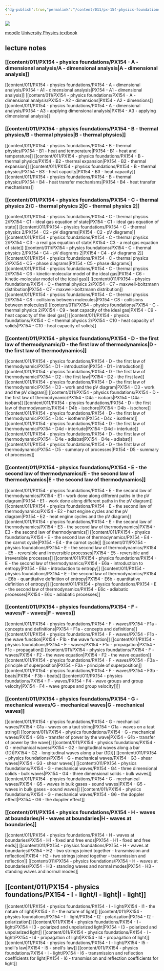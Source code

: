 ```yaml
---
{"dg-publish":true,"permalink":"/content/011/px-154-physics-foundations/px-154-0-physics-foundations/","noteIcon":"1","created":"2024-11-25T10:50:32.000+00:00","updated":"2024-11-27T22:49:03.381+00:00"}
---
```


<img src = "https://i.pinimg.com/originals/a7/68/76/a76876b05cc5767ce6ce5c59abceb7e4.gif" class = "banner">

[moodle](https://moodle.warwick.ac.uk/course/view.php?id=61266)
[University Physics textbook](https://plus.pearson.com/courses/warwick71800/products/154533/pages/0?locale=)

## lecture notes
### [[content/011/PX154 - physics foundations/PX154 - A - dimensional analysis/A - dimensional analysis\|A - dimensional analysis]]
[[content/011/PX154 - physics foundations/PX154 - A - dimensional analysis/PX154 - A1 - dimensional analysis\|PX154 - A1 - dimensional analysis]]
[[content/011/PX154 - physics foundations/PX154 - A - dimensional analysis/PX154 - A2 - dimensions\|PX154 - A2 - dimensions]]
[[content/011/PX154 - physics foundations/PX154 - A - dimensional analysis/PX154 - A3 - applying dimensional analysis\|PX154 - A3 - applying dimensional analysis]]
### [[content/011/PX154 - physics foundations/PX154 - B - thermal physics/B - thermal physics\|B - thermal physics]]
[[content/011/PX154 - physics foundations/PX154 - B - thermal physics/PX154 - B1 - heat and temperature\|PX154 - B1 - heat and temperature]]
[[content/011/PX154 - physics foundations/PX154 - B - thermal physics/PX154 - B2 - thermal expansion\|PX154 - B2 - thermal expansion]]
[[content/011/PX154 - physics foundations/PX154 - B - thermal physics/PX154 - B3 - heat capacity\|PX154 - B3 - heat capacity]]
[[content/011/PX154 - physics foundations/PX154 - B - thermal physics/PX154 - B4 - heat transfer mechanisms\|PX154 - B4 - heat transfer mechanisms]]
### [[content/011/PX154 - physics foundations/PX154 - C - thermal physics 2/C - thermal physics 2\|C - thermal physics 2]]
[[content/011/PX154 - physics foundations/PX154 - C - thermal physics 2/PX154 - C1 - ideal gas equation of state\|PX154 - C1 - ideal gas equation of state]]
[[content/011/PX154 - physics foundations/PX154 - C - thermal physics 2/PX154 - C2 - pV diagrams\|PX154 - C2 - pV diagrams]]
[[content/011/PX154 - physics foundations/PX154 - C - thermal physics 2/PX154 - C3 - a real gas equation of state\|PX154 - C3 - a real gas equation of state]]
[[content/011/PX154 - physics foundations/PX154 - C - thermal physics 2/PX154 - C4 - pV diagrams 2\|PX154 - C4 - pV diagrams 2]]
[[content/011/PX154 - physics foundations/PX154 - C - thermal physics 2/PX154 - C5 - phase diagrams\|PX154 - C5 - phase diagrams]]
[[content/011/PX154 - physics foundations/PX154 - C - thermal physics 2/PX154 - C6 - kinetic-molecular model of the ideal gas\|PX154 - C6 - kinetic-molecular model of the ideal gas]]
[[content/011/PX154 - physics foundations/PX154 - C - thermal physics 2/PX154 - C7 - maxwell-boltzmann distribution\|PX154 - C7 - maxwell-boltzmann distribution]]
[[content/011/PX154 - physics foundations/PX154 - C - thermal physics 2/PX154 - C8 - collisions between molecules\|PX154 - C8 - collisions between molecules]]
[[content/011/PX154 - physics foundations/PX154 - C - thermal physics 2/PX154 - C9 - heat capacity of the ideal gas\|PX154 - C9 - heat capacity of the ideal gas]]
[[content/011/PX154 - physics foundations/PX154 - C - thermal physics 2/PX154 - C10 - heat capacity of solids\|PX154 - C10 - heat capacity of solids]]
### [[content/011/PX154 - physics foundations/PX154 - D - the first law of thermodynamic/D - the first law of thermodynamics\|D - the first law of thermodynamics]]
[[content/011/PX154 - physics foundations/PX154 - D - the first law of thermodynamic/PX154 - D1 - introduction\|PX154 - D1 - introduction]]
[[content/011/PX154 - physics foundations/PX154 - D - the first law of thermodynamic/PX154 - D2 - the first law\|PX154 - D2 - the first law]]
[[content/011/PX154 - physics foundations/PX154 - D - the first law of thermodynamic/PX154 - D3 - work and the pV diagram\|PX154 - D3 - work and the pV diagram]]
[[content/011/PX154 - physics foundations/PX154 - D - the first law of thermodynamic/PX154 - D4a - isobars\|PX154 - D4a - isobars]]
[[content/011/PX154 - physics foundations/PX154 - D - the first law of thermodynamic/PX154 - D4b - isochore\|PX154 - D4b - isochore]]
[[content/011/PX154 - physics foundations/PX154 - D - the first law of thermodynamic/PX154 - D4c - isotherm\|PX154 - D4c - isotherm]]
[[content/011/PX154 - physics foundations/PX154 - D - the first law of thermodynamic/PX154 - D4d - interlude\|PX154 - D4d - interlude]]
[[content/011/PX154 - physics foundations/PX154 - D - the first law of thermodynamic/PX154 - D4e - adiabat\|PX154 - D4e - adiabat]]
[[content/011/PX154 - physics foundations/PX154 - D - the first law of thermodynamic/PX154 - D5 - summary of processes\|PX154 - D5 - summary of processes]]
### [[content/011/PX154 - physics foundations/PX154 - E - the second law of thermodynamics/E - the second law of thermodynamics\|E - the second law of thermodynamics]]
[[content/011/PX154 - physics foundations/PX154 - E - the second law of thermodynamics/PX154 - E1 - work done along different paths in the pV diagram\|PX154 - E1 - work done along different paths in the pV diagram]]
[[content/011/PX154 - physics foundations/PX154 - E - the second law of thermodynamics/PX154 - E2 - heat engine cycles and the pV diagram\|PX154 - E2 - heat engine cycles and the pV diagram]]
[[content/011/PX154 - physics foundations/PX154 - E - the second law of thermodynamics/PX154 - E3 - the second law of thermodynamics\|PX154 - E3 - the second law of thermodynamics]]
[[content/011/PX154 - physics foundations/PX154 - E - the second law of thermodynamics/PX154 - E4 - the carnot cycle\|PX154 - E4 - the carnot cycle]]
[[content/011/PX154 - physics foundations/PX154 - E - the second law of thermodynamics/PX154 - E5 - reversible and irreversible processes\|PX154 - E5 - reversible and irreversible processes]]
[[content/011/PX154 - physics foundations/PX154 - E - the second law of thermodynamics/PX154 - E6a - introduction to entropy\|PX154 - E6a - introduction to entropy]]
[[content/011/PX154 - physics foundations/PX154 - E - the second law of thermodynamics/PX154 - E6b - quantitative definition of entropy\|PX154 - E6b - quantitative definition of entropy]]
[[content/011/PX154 - physics foundations/PX154 - E - the second law of thermodynamics/PX154 - E6c - adiabatic processes\|PX154 - E6c - adiabatic processes]]
### [[content/011/PX154 - physics foundations/PX154 - F - waves/F - waves\|F - waves]]
[[content/011/PX154 - physics foundations/PX154 - F - waves/PX154 - F1a - concepts and definitions\|PX154 - F1a - concepts and definitions]]
[[content/011/PX154 - physics foundations/PX154 - F - waves/PX154 - F1b - the wave function\|PX154 - F1b - the wave function]]
[[content/011/PX154 - physics foundations/PX154 - F - waves/PX154 - F1c - propagation\|PX154 - F1c - propagation]]
[[content/011/PX154 - physics foundations/PX154 - F - waves/PX154 - F2 - the wave equation\|PX154 - F2 - the wave equation]]
[[content/011/PX154 - physics foundations/PX154 - F - waves/PX154 - F3a - principle of superposition\|PX154 - F3a - principle of superposition]]
[[content/011/PX154 - physics foundations/PX154 - F - waves/PX154 - F3b - beats\|PX154 - F3b - beats]]
[[content/011/PX154 - physics foundations/PX154 - F - waves/PX154 - F4 - wave groups and group velocity\|PX154 - F4 - wave groups and group velocity]]]]
### [[content/011/PX154 - physics foundations/PX154 - G - mechanical waves/G - mechanical waves\|G - mechanical waves]]
[[content/011/PX154 - physics foundations/PX154 - G - mechanical waves/PX154 - G1a - waves on a taut string\|PX154 - G1a - waves on a taut string]]
[[content/011/PX154 - physics foundations/PX154 - G - mechanical waves/PX154 - G1b - transfer of power by the wave\|PX154 - G1b - transfer of power by the wave]]
[[content/011/PX154 - physics foundations/PX154 - G - mechanical waves/PX154 - G2 - longitudinal waves along a bar (1D)\|PX154 - G2 - longitudinal waves along a bar (1D)]]
[[content/011/PX154 - physics foundations/PX154 - G - mechanical waves/PX154 - G3 - shear waves\|PX154 - G3 - shear waves]]
[[content/011/PX154 - physics foundations/PX154 - G - mechanical waves/PX154 - G4 - three dimensional solids - bulk waves\|PX154 - G4 - three dimensional solids - bulk waves]]
[[content/011/PX154 - physics foundations/PX154 - G - mechanical waves/PX154 - G5 - waves in bulk gases - sound waves\|PX154 - G5 - waves in bulk gases - sound waves]]
[[content/011/PX154 - physics foundations/PX154 - G - mechanical waves/PX154 - G6 - the doppler effect\|PX154 - G6 - the doppler effect]]
### [[content/011/PX154 - physics foundations/PX154 - H - waves at boundaries/H - waves at boundaries\|H - waves at boundaries]]
[[content/011/PX154 - physics foundations/PX154 - H - waves at boundaries/PX154 - H1 - fixed and free ends\|PX154 - H1 - fixed and free ends]]
[[content/011/PX154 - physics foundations/PX154 - H - waves at boundaries/PX154 - H2 - two strings joined together - transmission and reflection\|PX154 - H2 - two strings joined together - transmission and reflection]]
[[content/011/PX154 - physics foundations/PX154 - H - waves at boundaries/PX154 - H3 - standing waves and normal modes\|PX154 - H3 - standing waves and normal modes]]
## [[content/011/PX154 - physics foundations/PX154 - I - light/I - light\|I - light]]
[[content/011/PX154 - physics foundations/PX154 - I - light/PX154 - I1 - the nature of light\|PX154 - I1 - the nature of light]]
[[content/011/PX154 - physics foundations/PX154 - I - light/PX154 - I2 - polarization\|PX154 - I2 - polarization]]
[[content/011/PX154 - physics foundations/PX154 - I - light/PX154 - I3 - polarized and unpolarized light\|PX154 - I3 - polarized and unpolarized light]]
[[content/011/PX154 - physics foundations/PX154 - I - light/PX154 - I4 - propagation of light\|PX154 - I4 - propagation of light]]
[[content/011/PX154 - physics foundations/PX154 - I - light/PX154 - I5 - snell's law\|PX154 - I5 - snell's law]]
[[content/011/PX154 - physics foundations/PX154 - I - light/PX154 - I6 - transmission and reflection coefficients for light\|PX154 - I6 - transmission and reflection coefficients for light]]
